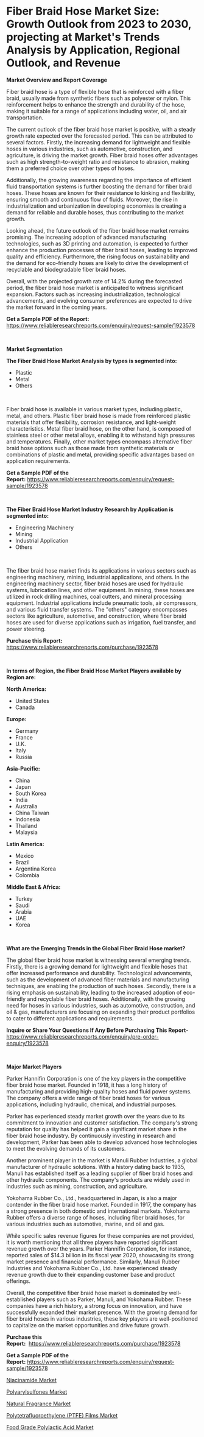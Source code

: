 <p><h1>Fiber Braid Hose Market Size: Growth Outlook from 2023 to 2030, projecting at Market's Trends Analysis by Application, Regional Outlook, and Revenue</h1></p><p><strong>Market Overview and Report Coverage</strong></p>
<p><p>Fiber braid hose is a type of flexible hose that is reinforced with a fiber braid, usually made from synthetic fibers such as polyester or nylon. This reinforcement helps to enhance the strength and durability of the hose, making it suitable for a range of applications including water, oil, and air transportation.</p><p>The current outlook of the fiber braid hose market is positive, with a steady growth rate expected over the forecasted period. This can be attributed to several factors. Firstly, the increasing demand for lightweight and flexible hoses in various industries, such as automotive, construction, and agriculture, is driving the market growth. Fiber braid hoses offer advantages such as high strength-to-weight ratio and resistance to abrasion, making them a preferred choice over other types of hoses.</p><p>Additionally, the growing awareness regarding the importance of efficient fluid transportation systems is further boosting the demand for fiber braid hoses. These hoses are known for their resistance to kinking and flexibility, ensuring smooth and continuous flow of fluids. Moreover, the rise in industrialization and urbanization in developing economies is creating a demand for reliable and durable hoses, thus contributing to the market growth.</p><p>Looking ahead, the future outlook of the fiber braid hose market remains promising. The increasing adoption of advanced manufacturing technologies, such as 3D printing and automation, is expected to further enhance the production processes of fiber braid hoses, leading to improved quality and efficiency. Furthermore, the rising focus on sustainability and the demand for eco-friendly hoses are likely to drive the development of recyclable and biodegradable fiber braid hoses.</p><p>Overall, with the projected growth rate of 14.2% during the forecasted period, the fiber braid hose market is anticipated to witness significant expansion. Factors such as increasing industrialization, technological advancements, and evolving consumer preferences are expected to drive the market forward in the coming years.</p></p>
<p><strong>Get a Sample PDF of the Report:</strong> <a href="https://www.reliableresearchreports.com/enquiry/request-sample/1923578">https://www.reliableresearchreports.com/enquiry/request-sample/1923578</a></p>
<p>&nbsp;</p>
<p><strong>Market Segmentation</strong></p>
<p><strong>The Fiber Braid Hose Market Analysis by types is segmented into:</strong></p>
<p><ul><li>Plastic</li><li>Metal</li><li>Others</li></ul></p>
<p>&nbsp;</p>
<p><p>Fiber braid hose is available in various market types, including plastic, metal, and others. Plastic fiber braid hose is made from reinforced plastic materials that offer flexibility, corrosion resistance, and light-weight characteristics. Metal fiber braid hose, on the other hand, is composed of stainless steel or other metal alloys, enabling it to withstand high pressures and temperatures. Finally, other market types encompass alternative fiber braid hose options such as those made from synthetic materials or combinations of plastic and metal, providing specific advantages based on application requirements.</p></p>
<p><strong>Get a Sample PDF of the Report:</strong>&nbsp;<a href="https://www.reliableresearchreports.com/enquiry/request-sample/1923578">https://www.reliableresearchreports.com/enquiry/request-sample/1923578</a></p>
<p>&nbsp;</p>
<p><strong>The Fiber Braid Hose Market Industry Research by Application is segmented into:</strong></p>
<p><ul><li>Engineering Machinery</li><li>Mining</li><li>Industrial Application</li><li>Others</li></ul></p>
<p>&nbsp;</p>
<p><p>The fiber braid hose market finds its applications in various sectors such as engineering machinery, mining, industrial applications, and others. In the engineering machinery sector, fiber braid hoses are used for hydraulic systems, lubrication lines, and other equipment. In mining, these hoses are utilized in rock drilling machines, coal cutters, and mineral processing equipment. Industrial applications include pneumatic tools, air compressors, and various fluid transfer systems. The "others" category encompasses sectors like agriculture, automotive, and construction, where fiber braid hoses are used for diverse applications such as irrigation, fuel transfer, and power steering.</p></p>
<p><strong>Purchase this Report:</strong>&nbsp; <a href="https://www.reliableresearchreports.com/purchase/1923578">https://www.reliableresearchreports.com/purchase/1923578</a></p>
<p>&nbsp;</p>
<p><strong>In terms of Region, the Fiber Braid Hose Market Players available by Region are:</strong></p>
<p>
    <p> <strong> North America: </strong>
        <ul>
            <li>United States</li>
            <li>Canada</li>
        </ul>
        </p> 
    <p> <strong> Europe: </strong>
        <ul>
            <li>Germany</li>
            <li>France</li>
            <li>U.K.</li>
            <li>Italy</li>
            <li>Russia</li>
        </ul>
        </p> 
    <p> <strong> Asia-Pacific: </strong>
        <ul>
            <li>China</li>
            <li>Japan</li>
            <li>South Korea</li>
            <li>India</li>
            <li>Australia</li>
            <li>China Taiwan</li>
            <li>Indonesia</li>
            <li>Thailand</li>
            <li>Malaysia</li>
        </ul>
        </p> 
    <p> <strong> Latin America: </strong>
        <ul>
            <li>Mexico</li>
            <li>Brazil</li>
            <li>Argentina Korea</li>
            <li>Colombia</li>
        </ul>
        </p> 
    <p> <strong> Middle East & Africa: </strong>
        <ul>
            <li>Turkey</li>
            <li>Saudi</li>
            <li>Arabia</li>
            <li>UAE</li>
            <li>Korea</li>
        </ul>
    </p>
    </p>
<p>&nbsp;</p>
<p><strong>What are the Emerging Trends in the Global Fiber Braid Hose market?</strong></p>
<p><p>The global fiber braid hose market is witnessing several emerging trends. Firstly, there is a growing demand for lightweight and flexible hoses that offer increased performance and durability. Technological advancements, such as the development of advanced fiber materials and manufacturing techniques, are enabling the production of such hoses. Secondly, there is a rising emphasis on sustainability, leading to the increased adoption of eco-friendly and recyclable fiber braid hoses. Additionally, with the growing need for hoses in various industries, such as automotive, construction, and oil & gas, manufacturers are focusing on expanding their product portfolios to cater to different applications and requirements.</p></p>
<p><strong>Inquire or Share Your Questions If Any Before Purchasing This Report</strong>- <a href="https://www.reliableresearchreports.com/enquiry/pre-order-enquiry/1923578">https://www.reliableresearchreports.com/enquiry/pre-order-enquiry/1923578</a></p>
<p>&nbsp;</p>
<p><strong>Major Market Players</strong></p>
<p><p>Parker Hannifin Corporation is one of the key players in the competitive fiber braid hose market. Founded in 1918, it has a long history of manufacturing and providing high-quality hoses and fluid power systems. The company offers a wide range of fiber braid hoses for various applications, including hydraulic, chemical, and industrial purposes. </p><p>Parker has experienced steady market growth over the years due to its commitment to innovation and customer satisfaction. The company's strong reputation for quality has helped it gain a significant market share in the fiber braid hose industry. By continuously investing in research and development, Parker has been able to develop advanced hose technologies to meet the evolving demands of its customers.</p><p>Another prominent player in the market is Manuli Rubber Industries, a global manufacturer of hydraulic solutions. With a history dating back to 1935, Manuli has established itself as a leading supplier of fiber braid hoses and other hydraulic components. The company's products are widely used in industries such as mining, construction, and agriculture.</p><p>Yokohama Rubber Co., Ltd., headquartered in Japan, is also a major contender in the fiber braid hose market. Founded in 1917, the company has a strong presence in both domestic and international markets. Yokohama Rubber offers a diverse range of hoses, including fiber braid hoses, for various industries such as automotive, marine, and oil and gas.</p><p>While specific sales revenue figures for these companies are not provided, it is worth mentioning that all three players have reported significant revenue growth over the years. Parker Hannifin Corporation, for instance, reported sales of $14.3 billion in its fiscal year 2020, showcasing its strong market presence and financial performance. Similarly, Manuli Rubber Industries and Yokohama Rubber Co., Ltd. have experienced steady revenue growth due to their expanding customer base and product offerings.</p><p>Overall, the competitive fiber braid hose market is dominated by well-established players such as Parker, Manuli, and Yokohama Rubber. These companies have a rich history, a strong focus on innovation, and have successfully expanded their market presence. With the growing demand for fiber braid hoses in various industries, these key players are well-positioned to capitalize on the market opportunities and drive future growth.</p></p>
<p><strong>Purchase this Report:</strong>&nbsp;&nbsp;<a href="https://www.reliableresearchreports.com/purchase/1923578">https://www.reliableresearchreports.com/purchase/1923578</a></p>
<p></p>
<p><strong>Get a Sample PDF of the Report:</strong>&nbsp;<a href="https://www.reliableresearchreports.com/enquiry/request-sample/1923578">https://www.reliableresearchreports.com/enquiry/request-sample/1923578</a></p>
<p><p><a href="https://medium.com/@melt.scale.beast/niacinamide-market-size-cagr-trends-2024-2030-9307a2d1a258">Niacinamide Market</a></p><p><a href="https://www.linkedin.com/pulse/polyarylsulfones-market-share-amp-new-trends-analysis-report-rdv8c/">Polyarylsulfones Market</a></p><p><a href="https://medium.com/@sake.use.loan/natural-fragrance-market-research-report-its-history-and-forecast-2023-to-2030-0b96d5afa93b">Natural Fragrance Market</a></p><p><a href="https://www.linkedin.com/pulse/polytetrafluoroethylene-ptfe-films-market-insights-hdz8c/">Polytetrafluoroethylene (PTFE) Films Market</a></p><p><a href="https://www.linkedin.com/pulse/food-grade-polylactic-acid-market-share-amp-new-trends-analysis-g0rcc/">Food Grade Polylactic Acid Market</a></p></p>